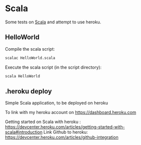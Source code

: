 # Scala

Some tests on [Scala](http://www.scala-lang.org/) and attempt to use heroku.

## HelloWorld

Compile the scala script:

```bash
scalac HelloWorld.scala
```

Execute the scala script (in the script directory):
```bash
scala HelloWorld
```

## .heroku deploy

Simple Scala application, to be deployed on heroku

To link with my heroku account on https://dashboard.heroku.com

Getting started on Scala with heroku : https://devcenter.heroku.com/articles/getting-started-with-scala#introduction
Link Github to heroku: https://devcenter.heroku.com/articles/github-integration




